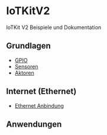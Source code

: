 IoTKitV2
========

IoTKit V2 Beispiele und Dokumentation

## Grundlagen

* [GPIO](gpio/)
* [Sensoren](sensors/)
* [Aktoren](actors/)

## Internet (Ethernet)

* [Ethernet Anbindung](eth/)


## Anwendungen


